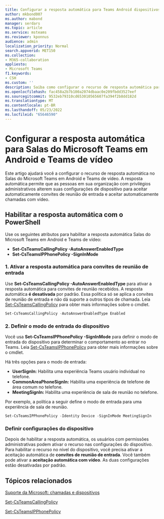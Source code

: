 ```yaml
---
title: Configurar a resposta automática para Teams Android dispositivos
author: mkbond007
ms.author: mabond
manager: serdars
ms.topic: article
ms.service: msteams
ms.reviewer: kponnus
audience: admin
localization_priority: Normal
search.appverid: MET150
ms.collection:
- M365-collaboration
appliesto:
- Microsoft Teams
f1.keywords:
- CSH
ms.custom: ''
description: Saiba como configurar o recurso de resposta automática para Salas do Microsoft Teams em Android e Teams de vídeo com o PowerShell.
ms.openlocfilehash: fac458a2b7b100a2074dbaac0e209fbdd3527eef
ms.sourcegitcommit: 9532eb79310cd653010565607fa394f2b8dd182d
ms.translationtype: MT
ms.contentlocale: pt-BR
ms.lasthandoff: 05/23/2022
ms.locfileid: "65646590"
---
```

# <a name="set-up-auto-answer-for-microsoft-teams-rooms-on-android-and-teams-video-phone-devices"></a>Configurar a resposta automática para Salas do Microsoft Teams em Android e Teams de vídeo

Este artigo ajudará você a configurar o recurso de resposta automática no Salas do Microsoft Teams em Android e Teams de vídeo. A resposta automática permite que as pessoas em sua organização com privilégios administrativos alterem suas configurações de dispositivo para aceitar automaticamente convites de reunião de entrada e aceitar automaticamente chamadas com vídeo.

## <a name="enable-auto-answer-with-powershell"></a>Habilitar a resposta automática com o PowerShell

Use os seguintes atributos para habilitar a resposta automática Salas do Microsoft Teams em Android e Teams de vídeo:

- **Set-CsTeamsCallingPolicy -AutoAnswerEnabledType**
- **Set-CsTeamsIPPhonePolicy -SignInMode**

### <a name="1-turn-on-auto-answer-for-incoming-meeting-invites"></a>1. Ativar a resposta automática para convites de reunião de entrada

Use **Set-CsTeamsCallingPolicy -AutoAnswerEnabledType** para ativar a resposta automática para convites de reunião recebidos. A resposta automática **é desativada** por padrão. Essa política só se aplica a convites de reunião de entrada e não dá suporte a outros tipos de chamada. Leia [Set-CsTeamsCallingPolicy](/powershell/module/skype/set-csteamscallingpolicy) para obter mais informações sobre o cmdlet.

```powershell
Set-CsTeamsCallingPolicy -AutoAnswerEnabledType Enabled
```

### <a name="2-set-the-device-sign-in-mode"></a>2. Definir o modo de entrada do dispositivo

Você usa **Set-CsTeamsIPPhonePolicy -SignInMode** para definir o modo de entrada do dispositivo para determinar o comportamento ao entrar no Teams. Leia [Set-CsTeamsIPPhonePolicy](/powershell/module/skype/set-csteamsipphonepolicy) para obter mais informações sobre o cmdlet.

Há três opções para o modo de entrada:

- **UserSignIn:** Habilita uma experiência Teams usuário individual no telefone.
- **CommonAreaPhoneSignIn:** Habilita uma experiência de telefone de área comum no telefone.
- **MeetingSignIn:** Habilita uma experiência de sala de reunião no telefone.

Por exemplo, a política a seguir define o modo de entrada para uma experiência de sala de reunião.

```powershell
Set-CsTeamsIPPhonePolicy -Identity Device -SignInMode MeetingSignIn
```

### <a name="configure-device-settings"></a>Definir configurações do dispositivo

Depois de habilitar a resposta automática, os usuários com permissões administrativas podem ativar o recurso nas configurações do dispositivo. Para habilitar o recurso no nível do dispositivo, você precisa ativar a aceitação automática de **convites de reunião de entrada**. Você também pode ativar a **aceitação automática com vídeo**. As duas configurações estão desativadas por padrão.

## <a name="related-topics"></a>Tópicos relacionados

[Suporte da Microsoft: chamadas e dispositivos](https://support.microsoft.com/office/calls-and-devices-4d96653e-6176-4978-98ab-2c19df137e43#ID0EBBD=Devices)

[Set-CsTeamsCallingPolicy](/powershell/module/skype/set-csteamscallingpolicy)

[Set-CsTeamsIPPhonePolicy](/powershell/module/skype/set-csteamsipphonepolicy)
